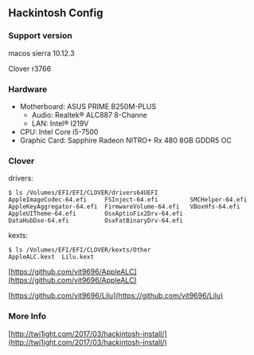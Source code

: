 ## Hackintosh Config

### Support version

macos sierra 10.12.3

Clover r3766

### Hardware

- Motherboard: ASUS PRIME B250M-PLUS
  - Audio: Realtek® ALC887 8-Channe
  - LAN: Intel® I219V
- CPU: Intel Core i5-7500
- Graphic Card: Sapphire Radeon NITRO+ Rx 480 8GB GDDR5 OC

### **Clover**

drivers:

```
$ ls /Volumes/EFI/EFI/CLOVER/drivers64UEFI
AppleImageCodec-64.efi     FSInject-64.efi         SMCHelper-64.efi
AppleKeyAggregator-64.efi  FirmwareVolume-64.efi   VBoxHfs-64.efi
AppleUITheme-64.efi        OsxAptioFix2Drv-64.efi
DataHubDxe-64.efi          OsxFatBinaryDrv-64.efi
```

kexts:

```
$ ls /Volumes/EFI/EFI/CLOVER/kexts/Other
AppleALC.kext  Lilu.kext
```

[https://github.com/vit9696/AppleALC](https://github.com/vit9696/AppleALC)

[https://github.com/vit9696/Lilu](https://github.com/vit9696/Lilu)

### More Info

[http://twi1ight.com/2017/03/hackintosh-install/](http://twi1ight.com/2017/03/hackintosh-install/)